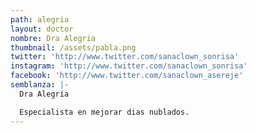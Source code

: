 ```yaml
---
path: alegria
layout: doctor
nombre: Dra Alegria
thumbnail: /assets/pabla.png
twitter: 'http://www.twitter.com/sanaclown_sonrisa'
instagram: 'http://www.twitter.com/sanaclown_sonrisa'
facebook: 'http://www.twitter.com/sanaclown_asereje'
semblanza: |-
  Dra Alegría

  Especialista en mejorar dias nublados.
---
```



